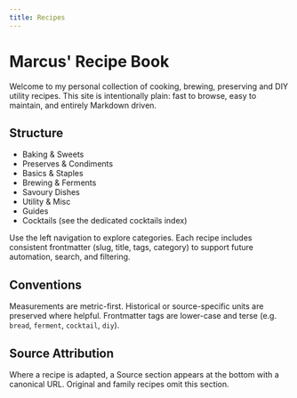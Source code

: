 ```yaml
---
title: Recipes
---
```


# Marcus' Recipe Book

Welcome to my personal collection of cooking, brewing, preserving and DIY utility recipes. This site is intentionally plain: fast to browse, easy to maintain, and entirely Markdown driven.

## Structure

- Baking & Sweets
- Preserves & Condiments
- Basics & Staples
- Brewing & Ferments
- Savoury Dishes
- Utility & Misc
- Guides
- Cocktails (see the dedicated cocktails index)

Use the left navigation to explore categories. Each recipe includes consistent frontmatter (slug, title, tags, category) to support future automation, search, and filtering.

## Conventions

Measurements are metric-first. Historical or source-specific units are preserved where helpful. Frontmatter tags are lower-case and terse (e.g. `bread`, `ferment`, `cocktail`, `diy`).

## Source Attribution

Where a recipe is adapted, a Source section appears at the bottom with a canonical URL. Original and family recipes omit this section.
